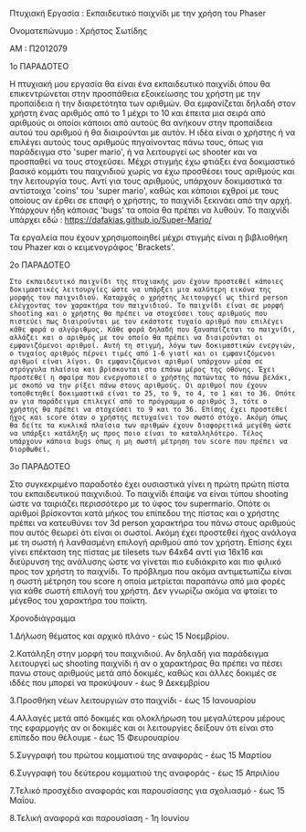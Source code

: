Πτυχιακή Εργασία : Εκπαιδευτικό παιχνίδι με την χρήση του Phaser

Ονοματεπώνυμο : Χρήστος Σωτίδης

ΑΜ : Π2012079

1ο ΠΑΡΑΔΟΤΕΟ

  Η πτυχιακή μου εργασία θα είναι ένα εκπαιδευτικό παιχνίδι όπου θα επικεντρώνεται στην προσπάθεια εξοικείωσης του χρήστη με την προπαίδεια ή την διαιρετότητα των αριθμών. Θα εμφανίζεται δηλαδή στον χρήστη ένας αριθμός από το 1 μέχρι το 10 και έπειτα μια σειρά από αριθμούς οι οποίοι κάποιοι από αυτούς θα ανήκουν στην προπαίδεια αυτού του αριθμού ή θα διαιρούνται με αυτόν. Η ιδέα είναι ο χρήστης ή να επιλέγει αυτούς τους αριθμούς πηγαίνοντας πάνω τους, όπως για παράδειγμα στο 'super mario', ή να λειτουργεί ως shooter και να προσπαθεί να τους στοχεύσει. 
  Μέχρι στιγμής έχω φτιάξει ένα δοκιμαστικό βασικό κομμάτι του παιχνιδιού χωρίς να έχω προσθέσει τους αριθμούς και την λειτουργία τους. Αντί για τους αριθμούς, υπάρχουν δοκιμαστικά τα αντίστοιχα 'coins' του 'super mario', καθώς και κάποιοι εχθροί με τους οποίους αν έρθει σε επαφή ο χρήστης, το παιχνίδι ξεκινάει από την αρχή. Υπάρχουν ήδη κάποιας 'bugs' τα οποία θα πρέπει να λυθούν. Το παιχνίδι υπάρχει εδώ : 
  https://dafakias.github.io/Super-Mario/
  
  Τα εργαλεία που έχουν χρησιμοποιηθεί μέχρι στιγμής είναι η βιβλιοθήκη του Phazer και ο κειμενογράφος 'Brackets'.
  
  2ο ΠΑΡΑΔΟΤΕΟ
  
    Στο εκπαιδευτικό παιχνίδι της πτυχιακής μου έχουν προστεθεί κάποιες δοκιμαστικές λειτουργίες ώστε να υπάρξει μια καλύτερη εικόνα της μορφής του παιχνιδιού. Καταρχάς ο χρήστης λειτουργεί ως third person ελέγχοντας τον χαρακτήρα του παιχνιδιού. Το παιχνίδι είναι σε μορφή shooting και ο χρήστης θα πρέπει να στοχεύσει τους αριθμούς που πιστεύει πως διαιρούνται με τον εκάστοτε τυχαίο αριθμό που επιλέγει κάθε φορά ο αλγόριθμος. Κάθε φορά δηλαδή που ξαναπαίζεται το παιχνίδι, αλλάζει και ο αριθμός με τον οποίο θα πρέπει να διαιρούνται οι εμφανιζόμενοι αριθμοί. Αυτή τη στιγμή, λόγω των δοκιμαστικών ενεργιών, ο τυχαίος αριθμός πέρνει τιμές από 1-6 γιατί και οι εμφανιζόμενοι αριθμοί είναι λίγοι. Οι εμφανιζόμενοι αριθμοί υπάρχουν μέσα σε στρόγγυλα πλαίσια και βρίσκονται στο επάνω μέρος της οθόνης. Έχει προστεθεί η σφαίρα που ενεργοποιεί ο χρήστης πατώντας το πάνω βελάκι, με σκοπό να την ρίξει πάνω στους αριθμούς. Οι αριθμοί που έχουν τοποθετηθεί δοκιμαστικά είναι το 25, το 9, το 4, το 1 και το 36. Οπότε αν για παράδειγμα επιλεγεί από το πρόγραμμα ο αριθμός 3, τότε ο χρήστης θα πρέπει να στοχεύσει το 9 και το 36. Επίσης έχει προστεθεί ήχος και score όταν ο χρήστης πετυχαίνει τον σωστό στόχο. Ακόμη όπως θα δείτε τα κυκλικά πλαίσια των αριθμών έχουν διαφορετικά μεγέθη ώστε να υπάρξει κατάληξη ως προς ποιο είναι το καταλληλότερο. Τέλος υπάρχουν κάποια bugs όπως η μη σωστή μέτρηση του score που πρέπει να διορθωθεί. 
  
  3o ΠΑΡΑΔΟΤΕΟ
  
   Στο συγκεκριμένο παραδοτέο έχει ουσιαστικά γίνει η πρώτη πρώτη πίστα του εκπαιδευτικού παιχνιδιού. Το παιχνίδι έπαψε να είναι τύπου shooting ώστε να ταιριάζει περισσότερο με το ύφος του supermario. Οπότε οι αριθμοί βρίσκονται κατά μήκος του επίπεδου της πίστας και ο χρήστης πρέπει να κατευθύνει τον 3d person χαρακτήρα του πάνω στους αριθμούς που αυτός θεωρεί ότι είναι οι σωστοί. Ακόμη έχει προστεθεί ήχος ανάλογα με τη σωστή ή λανθασμένη επιλογή αριθμού από τον χρήστη. Επίσης έχει γίνει επέκταση της πίστας με tilesets των 64x64 αντί για 16x16 και διεύρυνση της ανάλυσης ώστε να γίνεται πιο ευδιάκριτο και πιο φιλικό προς τον χρήστη το παιχνίδι. Το πρόβλημα που ακόμα αντιμετωπίζω είναι η σωστή μέτρηση του score η οποία μετρίεται παραπάνω από μια φορές για κάθε σωστή επιλογή του χρήστη. Δεν γνωρίζω ακόμα να φταίει το μέγεθος του χαρακτήρα του παίκτη. 
 
 
 Χρονοδιάγραμμα
  
 1.Δήλωση θέματος και αρχικό πλάνο - εώς 15 Νοεμβρίου.
 
 2.Κατάληξη στην μορφή του παιχνιδιού. Αν δηλαδή για παράδειγμα λειτουργεί ως shooting παιχνίδι ή αν ο χαρακτήρας θα πρέπει να πέσει πανω στους αριθμούς μετά από δοκιμές, καθώς και άλλες δοκιμές σε ιδδές που μπορεί να προκύψουν - έως 9 Δεκεμβρίου
 
 3.Προσθήκη νέων λειτουργιών στο παιχνίδι - έως 15 Ιανουαρίου
 
 4.Αλλαγές μετά από δοκιμές και ολοκλήρωση του μεγαλύτερου μέρους της εφαρμογής αν οι δοκιμές και οι λειτουργίες δείξουν ότι είναι στο   επίπεδο που θέλουμε - έως 15 Φευρουαρίου
 
 5.Συγγραφή του πρώτου κομματιού της αναφοράς - έως 15 Μαρτίου
 
 6.Συγγραφή του δεύτερου κομματιού της αναφοράς - έως 15 Απριλίου
 
 7.Τελικό προσχέδιο αναφοράς και παρουσίασης για σχολιασμό - έως 15 Μαΐου.

 8.Τελική αναφορά και παρουσίαση - 1η Ιουνίου
  
